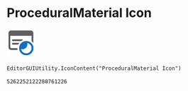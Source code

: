 # ProceduralMaterial Icon
![](/img/ProceduralMaterial%20Icon.png)

``` CSharp
EditorGUIUtility.IconContent("ProceduralMaterial Icon")
```
```
5262252122280761226
```
